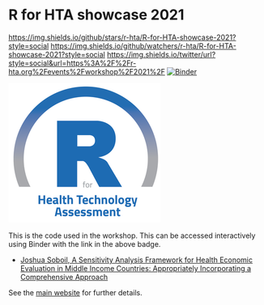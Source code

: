 # R for HTA showcase 2021

https://img.shields.io/github/stars/r-hta/R-for-HTA-showcase-2021?style=social
https://img.shields.io/github/watchers/r-hta/R-for-HTA-showcase-2021?style=social
https://img.shields.io/twitter/url?style=social&url=https%3A%2F%2Fr-hta.org%2Fevents%2Fworkshop%2F2021%2F
[![Binder](https://mybinder.org/badge_logo.svg)](https://mybinder.org/v2/gh/n8thangreen/AF-Simplified-R/master?urlpath=rstudio)

![](R_for_HTA_logo.png)

This is the code used in the workshop.
This can be accessed interactively using Binder with the link in the above badge.

- [Joshua Soboil, A Sensitivity Analysis Framework for Health Economic Evaluation in Middle Income Countries: Appropriately Incorporating a Comprehensive Approach](https://github.com/jSoboil/Dissertation)

See the [main website](https://r-hta.org/events/workshop/2021/) for further details.
